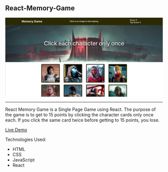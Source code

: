 ## React-Memory-Game
![React Memory Game](/screenshot.png)

---
React Memory Game is a Single Page Game using React.  The purpose of the game is to get to 15 points by clicking the character cards only once each.  If you click the same card twice before getting to 15 points, you lose.

[Live Demo](https://ajf-react-memory-game.heroky.com)

Technologies Used:
* HTML
* CSS
* JavaScript
* React